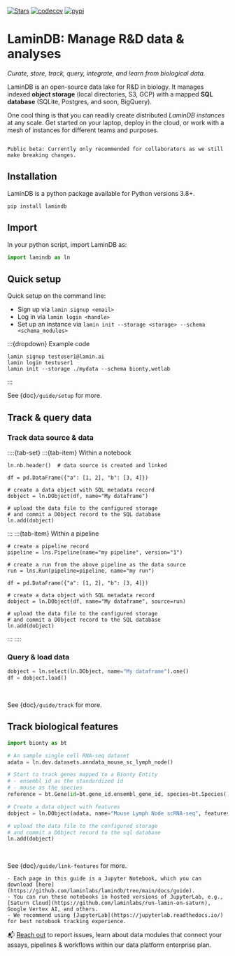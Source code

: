 [![Stars](https://img.shields.io/github/stars/laminlabs/lamindb?logo=GitHub&color=yellow)](https://github.com/laminlabs/lamindb)
[![codecov](https://codecov.io/gh/laminlabs/lamindb/branch/main/graph/badge.svg?token=VKMRJ7OWR3)](https://codecov.io/gh/laminlabs/lamindb)
[![pypi](https://img.shields.io/pypi/v/lamindb?color=blue&label=pypi%20package)](https://pypi.org/project/lamindb)

# LaminDB: Manage R&D data & analyses

_Curate, store, track, query, integrate, and learn from biological data._

LaminDB is an open-source data lake for R&D in biology. It manages indexed **object storage** (local directories, S3, GCP) with a mapped **SQL database** (SQLite, Postgres, and soon, BigQuery).

One cool thing is that you can readily create distributed _LaminDB instances_ at any scale. Get started on your laptop, deploy in the cloud, or work with a mesh of instances for different teams and purposes.

```{warning}

Public beta: Currently only recommended for collaborators as we still make breaking changes.

```

## Installation

LaminDB is a python package available for Python versions 3.8+.

```shell
pip install lamindb
```

## Import

In your python script, import LaminDB as:

```python
import lamindb as ln
```

## Quick setup

Quick setup on the command line:

- Sign up via `lamin signup <email>`
- Log in via `lamin login <handle>`
- Set up an instance via `lamin init --storage <storage> --schema <schema_modules>`

:::{dropdown} Example code

```shell
lamin signup testuser1@lamin.ai
lamin login testuser1
lamin init --storage ./mydata --schema bionty,wetlab
```

:::

See {doc}`/guide/setup` for more.

## Track & query data

### Track data source & data

::::{tab-set}
:::{tab-item} Within a notebook

```{code-block} python
ln.nb.header()  # data source is created and linked

df = pd.DataFrame({"a": [1, 2], "b": [3, 4]})

# create a data object with SQL metadata record
dobject = ln.DObject(df, name="My dataframe")

# upload the data file to the configured storage
# and commit a DObject record to the SQL database
ln.add(dobject)
```

:::
:::{tab-item} Within a pipeline

```{code-block} python
# create a pipeline record
pipeline = lns.Pipeline(name="my pipeline", version="1")

# create a run from the above pipeline as the data source
run = lns.Run(pipeline=pipeline, name="my run")

df = pd.DataFrame({"a": [1, 2], "b": [3, 4]})

# create a data object with SQL metadata record
dobject = ln.DObject(df, name="My dataframe", source=run)

# upload the data file to the configured storage
# and commit a DObject record to the SQL database
ln.add(dobject)
```

:::
::::

### Query & load data

```python
dobject = ln.select(ln.DObject, name="My dataframe").one()
df = dobject.load()
```

<br>

See {doc}`/guide/track` for more.

## Track biological features

```python
import bionty as bt

# An sample single cell RNA-seq dataset
adata = ln.dev.datasets.anndata_mouse_sc_lymph_node()

# Start to track genes mapped to a Bionty Entity
# - ensembl id as the standardized id
# - mouse as the species
reference = bt.Gene(id=bt.gene_id.ensembl_gene_id, species=bt.Species().lookup.mouse)

# Create a data object with features
dobject = ln.DObject(adata, name="Mouse Lymph Node scRNA-seq", features_ref=reference)

# upload the data file to the configured storage
# and commit a DObject record to the sql database
ln.add(dobject)
```

<br>

See {doc}`/guide/link-features` for more.

```{tip}
- Each page in this guide is a Jupyter Notebook, which you can download [here](https://github.com/laminlabs/lamindb/tree/main/docs/guide).
- You can run these notebooks in hosted versions of JupyterLab, e.g., [Saturn Cloud](https://github.com/laminlabs/run-lamin-on-saturn), Google Vertex AI, and others.
- We recommend using [JupyterLab](https://jupyterlab.readthedocs.io/) for best notebook tracking experience.
```

📬 [Reach out](https://lamin.ai/contact) to report issues, learn about data modules that connect your assays, pipelines & workflows within our data platform enterprise plan.
